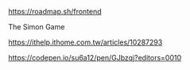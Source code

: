 https://roadmap.sh/frontend

The Simon Game

https://ithelp.ithome.com.tw/articles/10287293

https://codepen.io/su6a12/pen/GJbzqj?editors=0010
